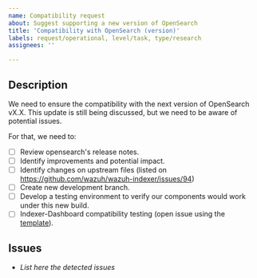 ```yaml
---
name: Compatibility request
about: Suggest supporting a new version of OpenSearch
title: 'Compatibility with OpenSearch (version)'
labels: request/operational, level/task, type/research
assignees: ''

---
```


## Description
We need to ensure the compatibility with the next version of OpenSearch vX.X.
This update is still being discussed, but we need to be aware of potential issues.

For that, we need to:

- [ ] Review opensearch's release notes. 
- [ ] Identify improvements and potential impact.
- [ ] Identify changes on upstream files (listed on https://github.com/wazuh/wazuh-indexer/issues/94)
- [ ] Create new development branch.
- [ ] Develop a testing environment to verify our components would work under this new build.
- [ ] Indexer-Dashboard compatibility testing (open issue using the [template](https://github.com/wazuh/wazuh-indexer/issues/new/choose)).

## Issues
-  _List here the detected issues_
